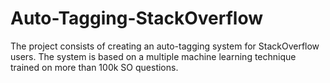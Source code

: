# Auto-Tagging-StackOverflow
The project consists of creating an auto-tagging system for StackOverflow users. The system is based on a multiple machine learning technique trained on more than 100k SO questions.
